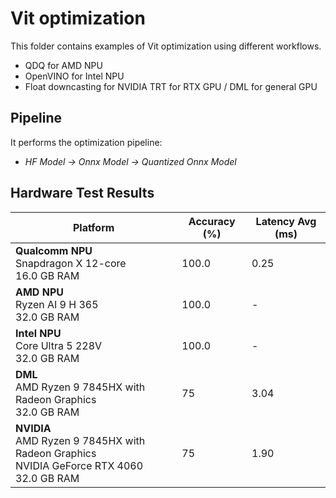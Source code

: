 # Vit optimization

This folder contains examples of Vit optimization using different workflows.

- QDQ for AMD NPU
- OpenVINO for Intel NPU
- Float downcasting for NVIDIA TRT for RTX GPU / DML for general GPU

## Pipeline

It performs the optimization pipeline:

- *HF Model -> Onnx Model -> Quantized Onnx Model*

## Hardware Test Results

| Platform | Accuracy (%) | Latency Avg (ms) |
|----------|--------------|------------------|
| **Qualcomm NPU**<br/>Snapdragon X 12-core<br/>16.0 GB RAM | 100.0 | 0.25 |
| **AMD NPU**<br/>Ryzen AI 9 H 365<br/>32.0 GB RAM | 100.0 | - |
| **Intel NPU**<br/>Core Ultra 5 228V<br/>32.0 GB RAM | 100.0 | - |
| **DML**<br/>AMD Ryzen 9 7845HX with Radeon Graphics <br/>32.0 GB RAM  | 75 | 3.04 |
| **NVIDIA**<br/>AMD Ryzen 9 7845HX with Radeon Graphics <br/>NVIDIA GeForce RTX 4060<br/>32.0 GB RAM | 75 | 1.90 |